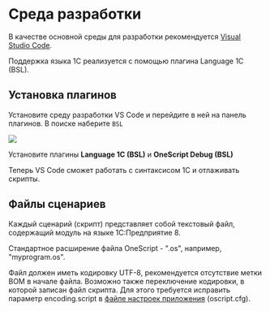 # Среда разработки

В качестве основной среды для разработки рекомендуется [Visual Studio Code](https://code.visualstudio.com/).

Поддержка языка 1С реализуется с помощью плагина Language 1C (BSL).

## Установка плагинов

Установите среду разработки VS Code и перейдите в ней на панель плагинов. В поиске наберите `BSL`

![](/images/vscode-plugins.png)

Установите плагины **Language 1C (BSL)** и **OneScript Debug (BSL)**

Теперь VS Code сможет работать с синтаксисом 1С и отлаживать скрипты.

## Файлы сценариев

Каждый сценарий (скрипт) представляет собой текстовый файл, содержащий модуль на языке 1С:Предприятие 8.

Стандартное расширение файла OneScript - ".os", например, "myprogram.os".

Файл должен иметь кодировку UTF-8, рекомендуется отсутствие метки BOM в начале файла. Возможно также переключение кодировки, в которой записан файл скрипта. Для этого требуется исправить параметр encoding.script в [файле настроек приложения](/learn/config) (oscript.cfg).
